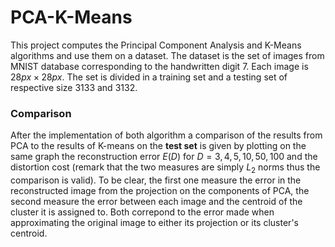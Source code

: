 # PCA-K-Means

This project computes the Principal Component Analysis and K-Means algorithms and use them on a dataset. The dataset is the set of images from MNIST database corresponding to the handwritten digit $7$. Each image is $28px\times 28px$. The set is divided in a training set and a testing set of respective size $3133$ and $3132$.

### Comparison
After the implementation of both algorithm a comparison of the results from PCA to the results of K-means on the <b>test set</b> is given by plotting on the same graph the reconstruction error $E(D)$ for $D = 3,4,5,10,50,100$ and the distortion cost (remark that the two measures are simply $L_2$ norms thus the comparison is valid). To be clear, the first one measure the error in the reconstructed image from the projection on the components of PCA, the second measure the error between each image and the centroid of the cluster it is assigned to. Both correpond to the error made when approximating the original image to either its projection or its cluster's centroid.
